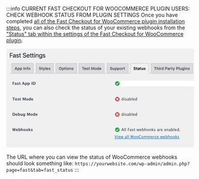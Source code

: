 :::info CURRENT FAST CHECKOUT FOR WOOCOMMERCE PLUGIN USERS: CHECK WEBHOOK STATUS FROM PLUGIN SETTINGS
Once you have completed [all of the Fast Checkout for WooCommerce plugin installation steps](/developer-portal/for-developers/woocommerce/install/install-plugin/), you can also check the status of your existing webhooks from the ["Status" tab within the settings of the Fast Checkout for WooCommerce plugin](/developer-portal/for-developers/woocommerce/customization/custom-settings#status-tab).

![All Fast webhooks are enabled](../../developer-portal/images/woocommerce/status-tab.png)

The URL where you can view the status of WooCommerce webhooks should look something like:
`https://yourwebsite.com/wp-admin/admin.php?page=fast&tab=fast_status`
:::
